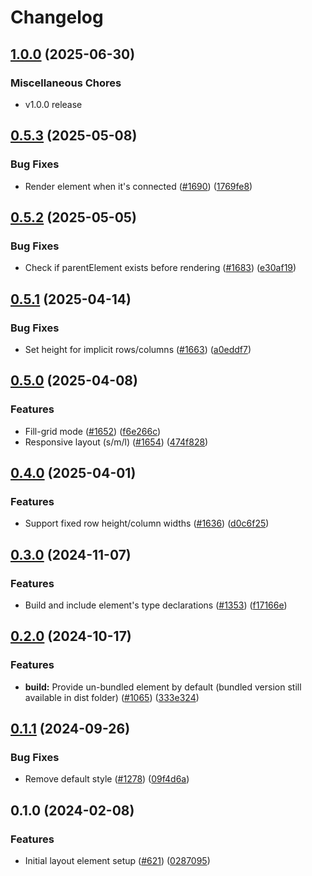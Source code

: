 # Changelog

## [1.0.0](https://github.com/EOX-A/EOxElements/compare/layout-v0.5.3...layout-v1.0.0) (2025-06-30)


### Miscellaneous Chores
* v1.0.0 release


## [0.5.3](https://github.com/EOX-A/EOxElements/compare/layout-v0.5.2...layout-v0.5.3) (2025-05-08)


### Bug Fixes

* Render element when it's connected ([#1690](https://github.com/EOX-A/EOxElements/issues/1690)) ([1769fe8](https://github.com/EOX-A/EOxElements/commit/1769fe8478272cdac20d1cacbbae32f33460090a))

## [0.5.2](https://github.com/EOX-A/EOxElements/compare/layout-v0.5.1...layout-v0.5.2) (2025-05-05)


### Bug Fixes

* Check if parentElement exists before rendering ([#1683](https://github.com/EOX-A/EOxElements/issues/1683)) ([e30af19](https://github.com/EOX-A/EOxElements/commit/e30af198682a8c962ee161a792056b25c82752bd))

## [0.5.1](https://github.com/EOX-A/EOxElements/compare/layout-v0.5.0...layout-v0.5.1) (2025-04-14)


### Bug Fixes

* Set height for implicit rows/columns ([#1663](https://github.com/EOX-A/EOxElements/issues/1663)) ([a0eddf7](https://github.com/EOX-A/EOxElements/commit/a0eddf76fc308f1ed46eb665eabf1faf28f7079e))

## [0.5.0](https://github.com/EOX-A/EOxElements/compare/layout-v0.4.0...layout-v0.5.0) (2025-04-08)


### Features

* Fill-grid mode ([#1652](https://github.com/EOX-A/EOxElements/issues/1652)) ([f6e266c](https://github.com/EOX-A/EOxElements/commit/f6e266cf73ac771895e03d02c995e06747e73614))
* Responsive layout (s/m/l) ([#1654](https://github.com/EOX-A/EOxElements/issues/1654)) ([474f828](https://github.com/EOX-A/EOxElements/commit/474f8285a5e27df65ba598f57a86219f642809d8))

## [0.4.0](https://github.com/EOX-A/EOxElements/compare/layout-v0.3.0...layout-v0.4.0) (2025-04-01)


### Features

* Support fixed row height/column widths ([#1636](https://github.com/EOX-A/EOxElements/issues/1636)) ([d0c6f25](https://github.com/EOX-A/EOxElements/commit/d0c6f253d9d39633cb4297f935b8fb28af94f152))

## [0.3.0](https://github.com/EOX-A/EOxElements/compare/layout-v0.2.0...layout-v0.3.0) (2024-11-07)


### Features

* Build and include element's type declarations ([#1353](https://github.com/EOX-A/EOxElements/issues/1353)) ([f17166e](https://github.com/EOX-A/EOxElements/commit/f17166e292ce546a2ff45433a05248330eb63713))

## [0.2.0](https://github.com/EOX-A/EOxElements/compare/layout-v0.1.1...layout-v0.2.0) (2024-10-17)


### Features

* **build:** Provide un-bundled element by default (bundled version still available in dist folder) ([#1065](https://github.com/EOX-A/EOxElements/issues/1065)) ([333e324](https://github.com/EOX-A/EOxElements/commit/333e324def0354992fadd4640fc2ee9b72a545b4))

## [0.1.1](https://github.com/EOX-A/EOxElements/compare/layout-v0.1.0...layout-v0.1.1) (2024-09-26)


### Bug Fixes

* Remove default style ([#1278](https://github.com/EOX-A/EOxElements/issues/1278)) ([09f4d6a](https://github.com/EOX-A/EOxElements/commit/09f4d6a73517e071377e5b1ccef9f10d4983970f))

## 0.1.0 (2024-02-08)


### Features

* Initial layout element setup ([#621](https://github.com/EOX-A/EOxElements/issues/621)) ([0287095](https://github.com/EOX-A/EOxElements/commit/0287095297269b057d9927f89ab1afd1bd9543bf))
